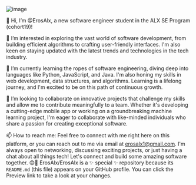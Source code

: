 
![image](https://github.com/ErosAlx/ErosAlx/assets/140129539/e119139c-7ce4-4a48-a872-e5ddc1ffd91d)

👋 Hi, I’m @ErosAlx, a new software engineer student in the ALX SE Program (cohort19)!

👀 I’m interested in exploring the vast world of software development, from building efficient algorithms to crafting user-friendly interfaces. I'm also keen on staying updated with the latest trends and technologies in the tech industry.

🌱 I’m currently learning the ropes of software engineering, diving deep into languages like Python, JavaScript, and Java. I'm also honing my skills in web development, data structures, and algorithms. Learning is a lifelong journey, and I'm excited to be on this path of continuous growth.

💞️ I’m looking to collaborate on innovative projects that challenge my skills and allow me to contribute meaningfully to a team. Whether it's developing a cutting-edge mobile app or working on a groundbreaking machine learning project, I'm eager to collaborate with like-minded individuals who share a passion for creating exceptional software.

📫 How to reach me: Feel free to connect with me right here on this platform, or you can reach out to me via email at erosalx1@gmail.com. I'm always open to networking, discussing exciting projects, or just having a chat about all things tech! Let's connect and build some amazing software together. 😊🚀
ErosAlx/ErosAlx is a ✨ special ✨ repository because its `README.md` (this file) appears on your GitHub profile.
You can click the Preview link to take a look at your changes.
